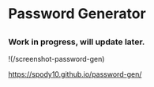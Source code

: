 # Password Generator

##

### Work in progress, will update later.

!(/screenshot-password-gen)

https://spody10.github.io/password-gen/
